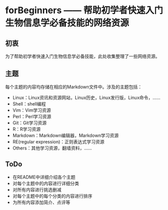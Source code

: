 # forBeginners —— 帮助初学者快速入门生物信息学必备技能的网络资源

## 初衷
为了帮助初学者快速入门生物信息学必备技能，此处收集整理了一些网络资源。

## 主题
每个主题的内容均存储在相应的Markdown文件中。涉及的主题包括：
* Linux：Linux资讯和资源网站，Linux历史，Linux发行版，Linux命令，……
* Shell：shell编程
* Vim：Vim学习资源
* Perl：Perl学习资源
* Git：Git学习资源
* R：R学习资源
* Markdown：Markdown编辑器，Markdown学习资源
* RE(regular expression)：正则表达式学习资源
* Others：其他学习资源，翻墙资料，……

## ToDo
* 在README中详细介绍各个主题
* 对每个主题中的内容进行详细分类
* 对所有内容进行挑选删减
* 对每个主题中的每个分类的内容进行排序
* 为所有内容添加简介、点评等

